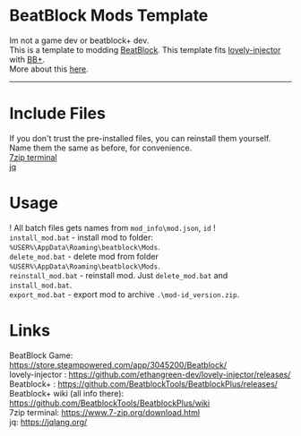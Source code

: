 # BeatBlock Mods Template

Im not a game dev or beatblock+ dev.  
This is a template to modding [BeatBlock](https://store.steampowered.com/app/3045200/Beatblock/). This template fits [lovely-injector](https://github.com/ethangreen-dev/lovely-injector/releases/) with [BB+](https://github.com/BeatblockTools/BeatblockPlus/releases/).  
More about this [here](https://github.com/BeatblockTools/BeatblockPlus/wiki).  

---

# Include Files

If you don't trust the pre-installed files, you can reinstall them yourself. Name them the same as before, for convenience.  
[7zip terminal](https://www.7-zip.org/download.html)  
[jq](https://jqlang.org/)

# Usage

! All batch files gets names from `mod_info\mod.json`, `id` !  
`install_mod.bat` - install mod to folder: `%USER%\AppData\Roaming\beatblock\Mods`.  
`delete_mod.bat` - delete mod from folder `%USER%\AppData\Roaming\beatblock\Mods`.  
`reinstall_mod.bat` - reinstall mod. Just `delete_mod.bat` and `install_mod.bat`.  
`export_mod.bat` - export mod to archive `.\mod-id_version.zip`.

# Links

BeatBlock Game: https://store.steampowered.com/app/3045200/Beatblock/  
lovely-injector : https://github.com/ethangreen-dev/lovely-injector/releases/  
Beatblock+ : https://github.com/BeatblockTools/BeatblockPlus/releases/  
Beatblock+ wiki (all info there): https://github.com/BeatblockTools/BeatblockPlus/wiki  
7zip terminal: https://www.7-zip.org/download.html  
jq: https://jqlang.org/